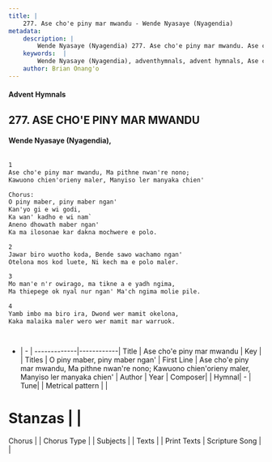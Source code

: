 ```yaml
---
title: |
    277. Ase cho'e piny mar mwandu - Wende Nyasaye (Nyagendia)
metadata:
    description: |
        Wende Nyasaye (Nyagendia) 277. Ase cho'e piny mar mwandu. Ase cho'e piny mar mwandu, Ma pithne nwan're nono; Kawuono chien'orieny maler, Manyiso ler manyaka chien'  Chorus: O piny maber, piny maber ngan' Kan'yo gi e wi godi, Ka wan' kadho e wi na'Aneno dhowath maber ngan' Ka ma ilosonae kar dakna mochwere e polo.  
    keywords:  |
        Wende Nyasaye (Nyagendia), adventhymnals, advent hymnals, Ase cho'e piny mar mwandu, Ase cho'e piny mar mwandu, Ma pithne nwan're nono; Kawuono chien'orieny maler, Manyiso ler manyaka chien'. O piny maber, piny maber ngan'
    author: Brian Onang'o
---
```


#### Advent Hymnals
## 277. ASE CHO'E PINY MAR MWANDU
####  Wende Nyasaye (Nyagendia),

```txt

1
Ase cho'e piny mar mwandu, Ma pithne nwan're nono;
Kawuono chien'orieny maler, Manyiso ler manyaka chien'

Chorus:
O piny maber, piny maber ngan'
Kan'yo gi e wi godi,
Ka wan' kadho e wi nam`
Aneno dhowath maber ngan'
Ka ma ilosonae kar dakna mochwere e polo.

2
Jawar biro wuotho koda, Bende sawo wachamo ngan'
Otelona mos kod luete, Ni kech ma e polo maler.

3
Mo man'e n'r owirago, ma tikne a e yadh ngima,
Ma thiepege ok nyal nur ngan' Ma'ch ngima molie pile.

4
Yamb imbo ma biro ira, Dwond wer mamit okelona,
Kaka malaika maler wero wer mamit mar warruok.




```

- |   -  |
-------------|------------|
Title | Ase cho'e piny mar mwandu |
Key |  |
Titles | O piny maber, piny maber ngan' |
First Line | Ase cho'e piny mar mwandu, Ma pithne nwan're nono; Kawuono chien'orieny maler, Manyiso ler manyaka chien' |
Author | 
Year | 
Composer| |
Hymnal|  - |
Tune|  |
Metrical pattern | |
# Stanzas |  |
Chorus |  |
Chorus Type |  |
Subjects | |
Texts |  |
Print Texts | 
Scripture Song |  |
    
